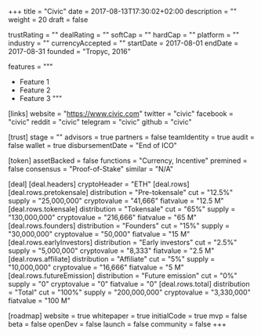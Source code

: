 +++
title = "Civic"
date = 2017-08-13T17:30:02+02:00
description = ""
weight = 20
draft = false

trustRating = ""
dealRating = ""
softCap = ""
hardCap = ""
platform = ""
industry = ""
currencyAccepted = ""
startDate = 2017-08-01
endDate = 2017-08-31
founded = "Tropyc, 2016"

features = """
- Feature 1
- Feature 2
- Feature 3
"""

[links]
  website = "https://www.civic.com"
  twitter = "civic"
  facebook = "civic"
  reddit = "civic"
  telegram = "civic"
  github = "civic"

[trust]
  stage = ""
  advisors = true
  partners = false
  teamIdentity = true
  audit = false
  wallet = true
  disbursementDate = "End of ICO"

[token]
  assetBacked = false
  functions = "Currency, Incentive"
  premined = false
  consensus = "Proof-of-Stake"
  similar = "N/A"

[deal]
  [deal.headers]
    cryptoHeader = "ETH"
  [deal.rows]
    [deal.rows.pretokensale]
      distribution = "Pre-tokensale"
      cut = "12.5%"
      supply = "25,000,000"
      cryptovalue = "41,666"
      fiatvalue = "12.5 M"
    [deal.rows.tokensale]
      distribution = "Tokensale"
      cut = "65%"
      supply = "130,000,000"
      cryptovalue = "216,666"
      fiatvalue = "65 M"
    [deal.rows.founders]
      distribution = "Founders"
      cut = "15%"
      supply = "30,000,000"
      cryptovalue = "50,000"
      fiatvalue = "15 M"
    [deal.rows.earlyInvestors]
      distribution = "Early investors"
      cut = "2.5%"
      supply = "5,000,000"
      cryptovalue = "8,333"
      fiatvalue = "2.5 M"
    [deal.rows.affiliate]
      distribution = "Affiliate"
      cut = "5%"
      supply = "10,000,000"
      cryptovalue = "16,666"
      fiatvalue = "5 M"
    [deal.rows.futureEmission]
      distribution = "Future emission"
      cut = "0%"
      supply = "0"
      cryptovalue = "0"
      fiatvalue = "0"
    [deal.rows.total]
      distribution = "Total"
      cut = "100%"
      supply = "200,000,000"
      cryptovalue = "3,330,000"
      fiatvalue = "100 M"

[roadmap]
  website = true
  whitepaper = true
  initialCode = true
  mvp = false
  beta = false
  openDev = false
  launch = false
  community = false
+++
